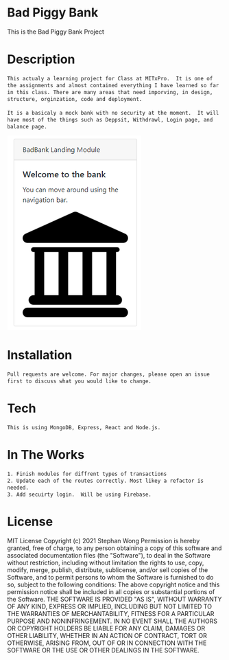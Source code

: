 # Bad Piggy Bank
This is the Bad Piggy Bank Project 

# Description   
    This actualy a learning project for Class at MITxPro.  It is one of the assignments and almost contained everything I have learned so far in this class. There are many areas that need imporving, in design, structure, orginzation, code and deployment.  

    It is a basicaly a mock bank with no security at the moment.  It will have most of the things such as Deppsit, Withdrawl, Login page, and balance page.   


<img src="./bb.png">

# Installation 
    Pull requests are welcome. For major changes, please open an issue first to discuss what you would like to change.

# Tech
    This is using MongoDB, Express, React and Node.js.

# In The Works 
    1. Finish modules for diffrent types of transactions
    2. Update each of the routes correctly. Most likey a refactor is needed. 
    3. Add secuirty login.  Will be using Firebase.   


# License
MIT License Copyright (c) 2021 Stephan Wong Permission is hereby granted, free of charge, to any person obtaining a copy of this software and associated documentation files (the "Software"), to deal in the Software without restriction, including without limitation the rights to use, copy, modify, merge, publish, distribute, sublicense, and/or sell copies of the Software, and to permit persons to whom the Software is furnished to do so, subject to the following conditions: The above copyright notice and this permission notice shall be included in all copies or substantial portions of the Software. THE SOFTWARE IS PROVIDED "AS IS", WITHOUT WARRANTY OF ANY KIND, EXPRESS OR IMPLIED, INCLUDING BUT NOT LIMITED TO THE WARRANTIES OF MERCHANTABILITY, FITNESS FOR A PARTICULAR PURPOSE AND NONINFRINGEMENT. IN NO EVENT SHALL THE AUTHORS OR COPYRIGHT HOLDERS BE LIABLE FOR ANY CLAIM, DAMAGES OR OTHER LIABILITY, WHETHER IN AN ACTION OF CONTRACT, TORT OR OTHERWISE, ARISING FROM, OUT OF OR IN CONNECTION WITH THE SOFTWARE OR THE USE OR OTHER DEALINGS IN THE SOFTWARE.


